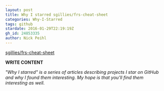 ```yaml
---
layout: post
title: Why I starred sgillies/frs-cheat-sheet
categories: Why-I-Starred
tags: github
stardate: 2016-01-29T22:19:19Z
gh_id: 24853335
author: Nick Peihl
---
```


[sgillies/frs-cheat-sheet](https://github.com/sgillies/frs-cheat-sheet)

**WRITE CONTENT**

*"Why I starred" is a series of articles describing projects I star on GitHub and why I found them interesting. My hope is that you'll find them interesting as well.*

